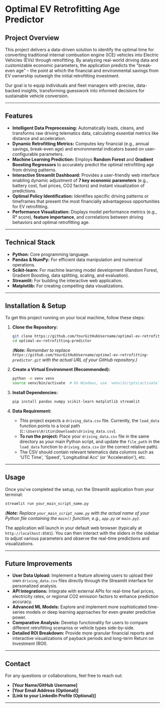 # Optimal EV Retrofitting Age Predictor

## Project Overview

This project delivers a data-driven solution to identify the optimal time for converting traditional internal combustion engine (ICE) vehicles into Electric Vehicles (EVs) through retrofitting. By analyzing real-world driving data and customizable economic parameters, the application predicts the "break-even age" – the point at which the financial and environmental savings from EV ownership outweigh the initial retrofitting investment.

Our goal is to equip individuals and fleet managers with precise, data-backed insights, transforming guesswork into informed decisions for sustainable vehicle conversion.

-----

## Features

  * **Intelligent Data Preprocessing:** Automatically loads, cleans, and transforms raw driving telematics data, calculating essential metrics like distance and acceleration.
  * **Dynamic Retrofitting Metrics:** Computes key financial (e.g., annual savings, break-even age) and environmental indicators based on user-configurable parameters.
  * **Machine Learning Prediction:** Employs **Random Forest** and **Gradient Boosting Regressors** to accurately predict the optimal retrofitting age from driving patterns.
  * **Interactive Streamlit Dashboard:** Provides a user-friendly web interface enabling dynamic adjustment of **7 key economic parameters** (e.g., battery cost, fuel prices, CO2 factors) and instant visualization of predictions.
  * **Optimal Policy Identification:** Identifies specific driving patterns or timeframes that present the most financially advantageous opportunities for EV retrofitting.
  * **Performance Visualization:** Displays model performance metrics (e.g., R² score), **feature importance**, and correlations between driving behaviors and optimal retrofitting age.

-----

## Technical Stack

  * **Python:** Core programming language.
  * **Pandas & NumPy:** For efficient data manipulation and numerical operations.
  * **Scikit-learn:** For machine learning model development (Random Forest, Gradient Boosting, data splitting, scaling, and evaluation).
  * **Streamlit:** For building the interactive web application.
  * **Matplotlib:** For creating compelling data visualizations.

-----

## Installation & Setup

To get this project running on your local machine, follow these steps:

1.  **Clone the Repository:**

    ```bash
    git clone https://github.com/YourGitHubUsername/optimal-ev-retrofitting-predictor.git
    cd optimal-ev-retrofitting-predictor
    ```

    *(**Note:** Remember to replace `https://github.com/YourGitHubUsername/optimal-ev-retrofitting-predictor.git` with the actual URL of your GitHub repository.)*

2.  **Create a Virtual Environment (Recommended):**

    ```bash
    python -m venv venv
    source venv/bin/activate  # On Windows, use `venv\Scripts\activate`
    ```

3.  **Install Dependencies:**

    ```bash
    pip install pandas numpy scikit-learn matplotlib streamlit
    ```

4.  **Data Requirement:**

      * This project expects a `driving_data.csv` file. Currently, the `load_data` function points to a local path (`C:\Users\Kritin\Downloads\driving_data.csv`).
      * **To run the project:** Place your `driving_data.csv` file in the same directory as your main Python script, and update the `file_path` in the `load_data` function to `driving_data.csv` (or the correct relative path).
      * The CSV should contain relevant telematics data columns such as 'UTC Time', 'Speed', 'Longitudinal Acc' (or 'Acceleration'), etc.

-----

## Usage

Once you've completed the setup, run the Streamlit application from your terminal:

```bash
streamlit run your_main_script_name.py
```

*(**Note:** Replace `your_main_script_name.py` with the actual name of your Python file containing the `main()` function, e.g., `app.py` or `main.py`).*

The application will launch in your default web browser (typically at `http://localhost:8501`). You can then interact with the sliders in the sidebar to adjust various parameters and observe the real-time predictions and visualizations.

-----

## Future Improvements

  * **User Data Upload:** Implement a feature allowing users to upload their own `driving_data.csv` files directly through the Streamlit interface for personalized analysis.
  * **API Integrations:** Integrate with external APIs for real-time fuel prices, electricity rates, or regional CO2 emission factors to enhance prediction accuracy.
  * **Advanced ML Models:** Explore and implement more sophisticated time-series models or deep learning approaches for even greater predictive power.
  * **Comparative Analysis:** Develop functionality for users to compare different retrofitting scenarios or vehicle types side-by-side.
  * **Detailed ROI Breakdown:** Provide more granular financial reports and interactive visualizations of payback periods and long-term Return on Investment (ROI).

-----

## Contact

For any questions or collaborations, feel free to reach out:

  * **[Your Name/GitHub Username]**
  * **[Your Email Address (Optional)]**
  * **[Link to your LinkedIn Profile (Optional)]**

-----
